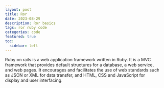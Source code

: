 ```yaml
---
layout: post
title: Ror
date: 2023-08-29
description: Ror basics
tags: ror ruby code
categories: code
featured: true
toc:
  sidebar: left
---
```


Ruby on rails is a web application framework written in Ruby. It is a MVC framework that provides default structures for a database, a web service, and web pages. It encourages and facilitates the use of web standards such as JSON or XML for data transfer, and HTML, CSS and JavaScript for display and user interfacing.
